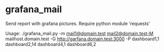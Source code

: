 # grafana_mail
Send report with grafana pictures.
Require python module 'requests'

Usage:
./grafana_mail.py -m mail1@domain.test mail2@domain.test-M mailhost.domain.test -G http://garfana.domain.test:3000 -P dashboard1,1 dashboard2,14 dashboard4,1 dashboard6,2


